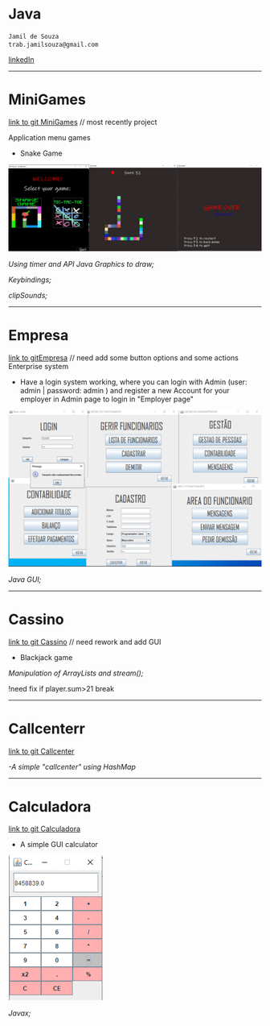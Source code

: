 # Java

	Jamil de Souza 
    trab.jamilsouza@gmail.com

  [linkedIn](https://www.linkedin.com/in/jamil-souza-b75ba9110/)

_______________________________________________________________________

# MiniGames

[link to git MiniGames](MiniGames/src) // most recently project

Application menu games
- Snake Game

![image](https://github.com/jamilzin1/Java/blob/master/ProjectsImages/snake.jpg)

_Using timer and API Java Graphics to draw;_

_Keybindings;_ 

_clipSounds;_

_______________________________________________________________________
# Empresa

[link to gitEmpresa](/Empresa/src) // need add some button options and some actions
Enterprise system

- Have a login system working, where you can login with Admin (user: admin | password: admin ) and register a new Account for your employer in Admin page to login in "Employer page"

![image](https://github.com/jamilzin1/Java/blob/master/ProjectsImages/empresa.png)

_Java GUI;_

_______________________________________________________________________
# Cassino

[link to git Cassino](/Cassino/src) // need  rework and add GUI
- Blackjack game

_Manipulation of ArrayLists and stream();_

  !need fix if player.sum>21 break
  
  _______________________________________________________________________
# Callcenterr

[link to git Callcenter](/Callcenterr/src) 

_-A simple "callcenter" using HashMap_

_______________________________________________________________________

# Calculadora

[link to git Calculadora ](/Calculadora/src)
- A simple GUI calculator

![image](https://github.com/jamilzin1/Java/blob/master/ProjectsImages/calculator.PNG)

_Javax;_
